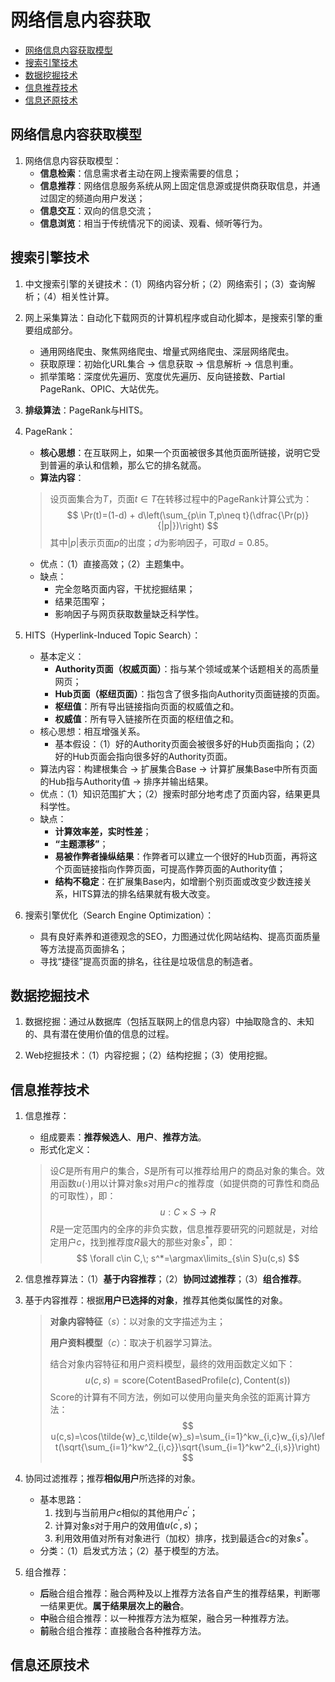 # 网络信息内容获取

- [网络信息内容获取模型](#网络信息内容获取模型)
- [搜索引擎技术](#搜索引擎技术)
- [数据挖掘技术](#数据挖掘技术)
- [信息推荐技术](#信息推荐技术)
- [信息还原技术](#信息还原技术)

## 网络信息内容获取模型

1. 网络信息内容获取模型：
   - **信息检索**：信息需求者主动在网上搜索需要的信息；
   - **信息推荐**：网络信息服务系统从网上固定信息源或提供商获取信息，并通过固定的频道向用户发送；
   - **信息交互**：双向的信息交流；
   - **信息浏览**：相当于传统情况下的阅读、观看、倾听等行为。

## 搜索引擎技术

1. 中文搜索引擎的关键技术：（1）网络内容分析；（2）网络索引；（3）查询解析；（4）相关性计算。

2. 网上采集算法：自动化下载网页的计算机程序或自动化脚本，是搜索引擎的重要组成部分。
   - 通用网络爬虫、聚焦网络爬虫、增量式网络爬虫、深层网络爬虫。
   - 获取原理：初始化URL集合 -> 信息获取 -> 信息解析 -> 信息判重。
   - 抓举策略：深度优先遍历、宽度优先遍历、反向链接数、Partial PageRank、OPIC、大站优先。

3. **排级算法**：PageRank与HITS。

4. PageRank：
   - **核心思想**：在互联网上，如果一个页面被很多其他页面所链接，说明它受到普遍的承认和信赖，那么它的排名就高。
   - **算法内容**：
   > 设页面集合为$T$，页面$t\in T$在转移过程中的PageRank计算公式为：
   > $$
   > \Pr(t)=(1-d) + d\left(\sum_{p\in T,p\neq t}(\dfrac{\Pr(p)}{|p|})\right)
   > $$
   > 其中$|p|$表示页面$p$的出度；$d$为影响因子，可取$d=0.85$。
   - 优点：（1）直接高效；（2）主题集中。
   - 缺点：
      - 完全忽略页面内容，干扰挖掘结果；
      - 结果范围窄；
      - 影响因子与网页获取数量缺乏科学性。

5. HITS（Hyperlink-Induced Topic Search）：
   - 基本定义：
      - **Authority页面（权威页面）**：指与某个领域或某个话题相关的高质量网页；
      - **Hub页面（枢纽页面）**：指包含了很多指向Authority页面链接的页面。
      - **枢纽值**：所有导出链接指向页面的权威值之和。
      - **权威值**：所有导入链接所在页面的枢纽值之和。
   - 核心思想：相互增强关系。
      - 基本假设：（1）好的Authority页面会被很多好的Hub页面指向；（2）好的Hub页面会指向很多好的Authority页面。
   - 算法内容：构建根集合 -> 扩展集合Base -> 计算扩展集Base中所有页面的Hub指与Authority值 -> 排序并输出结果。
   - 优点：（1）知识范围扩大；（2）搜索时部分地考虑了页面内容，结果更具科学性。
   - 缺点：
      - **计算效率差，实时性差**；
      - **“主题漂移”**；
      - **易被作弊者操纵结果**：作弊者可以建立一个很好的Hub页面，再将这个页面链接指向作弊页面，可提高作弊页面的Authority值；
      - **结构不稳定**：在扩展集Base内，如增删个别页面或改变少数连接关系，HITS算法的排名结果就有极大改变。

6. 搜索引擎优化（Search Engine Optimization）：
   - 具有良好素养和道德观念的SEO，力图通过优化网站结构、提高页面质量等方法提高页面排名；
   - 寻找“捷径”提高页面的排名，往往是垃圾信息的制造者。

## 数据挖掘技术

1. 数据挖掘：通过从数据库（包括互联网上的信息内容）中抽取隐含的、未知的、具有潜在使用价值的信息的过程。

2. Web挖掘技术：（1）内容挖掘；（2）结构挖掘；（3）使用挖掘。

## 信息推荐技术

1. 信息推荐：
   - 组成要素：**推荐候选人**、**用户**、**推荐方法**。
   - 形式化定义：
   > 设$C$是所有用户的集合，$S$是所有可以推荐给用户的商品对象的集合。效用函数$u(\cdot)$用以计算对象$s$对用户$c$的推荐度（如提供商的可靠性和商品的可取性），即：
   > $$
   > u:C\times S\rightarrow R
   > $$
   > $R$是一定范围内的全序的非负实数，信息推荐要研究的问题就是，对给定用户$c$，找到推荐度$R$最大的那些对象$s^*$，即：
   > $$
   > \forall c\in C,\; s^*=\argmax\limits_{s\in S}u(c,s)
   > $$

2. 信息推荐算法：（1）**基于内容推荐**；（2）**协同过滤推荐**；（3）**组合推荐**。

3. 基于内容推荐：根据**用户已选择的对象**，推荐其他类似属性的对象。
   > **对象内容特征**（$s$）：以对象的文字描述为主；
   > 
   > **用户资料模型**（$c$）：取决于机器学习算法。
   > 
   > 结合对象内容特征和用户资料模型，最终的效用函数定义如下：
   > $$
   > u(c,s)=\text{score}(\text{CotentBasedProfile}(c), \text{Content}(s))
   > $$
   > Score的计算有不同方法，例如可以使用向量夹角余弦的距离计算方法：
   > $$
   > u(c,s)=\cos(\tilde{w}_c,\tilde{w}_s)=\sum_{i=1}^kw_{i,c}w_{i,s}/\left(\sqrt{\sum_{i=1}^kw^2_{i,c}}\sqrt{\sum_{i=1}^kw^2_{i,s}}\right)
   > $$

4. 协同过滤推荐；推荐**相似用户**所选择的对象。
   - 基本思路：
      1. 找到与当前用户$c$相似的其他用户$c^{\prime}$；
      2. 计算对象$s$对于用户的效用值$u(c^{\prime},s)$；
      3. 利用效用值对所有对象进行（加权）排序，找到最适合$c$的对象$s^*$。
   - 分类：（1）启发式方法；（2）基于模型的方法。

5. 组合推荐：
   - **后**融合组合推荐：融合两种及以上推荐方法各自产生的推荐结果，判断哪一结果更优。**属于结果层次上的融合**。
   - **中**融合组合推荐：以一种推荐方法为框架，融合另一种推荐方法。
   - **前**融合组合推荐：直接融合各种推荐方法。

## 信息还原技术
